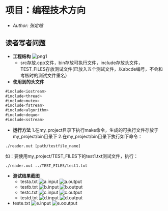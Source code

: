 # 项目：编程技术方向
- *Author: 张定暄*
##  读者写者问题
- **工程结构**
![png1](https://github.com/sysu-zdx/tutorial_2019/blob/张定暄/tasks/project/my_project/pic/1.png)
  - src存放.cpp文件，bin存放可执行文件，include存放头文件，TEST_FILES存放测试文件(已放入五个测试文件，以abcde编号，不会和考核时的测试文件重名）
- **使用到的头文件**
```javascript
#include<iostream>
#include<thread>
#include<mutex>
#include<fstream>
#include<algorithm>
#include<deque>
#include<sstream>
```
- **运行方法**
1.在my_project目录下执行make命令，生成的可执行文件存放于my_project/bin目录下
2.在my_project/bin目录下执行如下命令：
``` 
./reader.out [path/testfile_name]
```
如：要使用my_project/TEST_FILES下的test1.txt测试文件，执行：
```
./reader.out ../TEST_FILES/test1.txt
```
- **测试结果截图**
  - testa.txt
![a.input](https://github.com/sysu-zdx/tutorial_2019/blob/张定暄/tasks/project/my_project/pic/4.png)
![a.output](https://github.com/sysu-zdx/tutorial_2019/blob/张定暄/tasks/project/my_project/pic/3.png)
  - testb.txt
![b.input](https://github.com/sysu-zdx/tutorial_2019/blob/张定暄/tasks/project/my_project/pic/5.png)
![b.output](https://github.com/sysu-zdx/tutorial_2019/blob/张定暄/tasks/project/my_project/pic/6.png)
  - testc.txt
![c.input](https://github.com/sysu-zdx/tutorial_2019/blob/张定暄/tasks/project/my_project/pic/7.png)
![c.output](https://github.com/sysu-zdx/tutorial_2019/blob/张定暄/tasks/project/my_project/pic/8.png)
  - testd.txt
![d.input](https://github.com/sysu-zdx/tutorial_2019/blob/张定暄/tasks/project/my_project/pic/9.png)
![d.output](https://github.com/sysu-zdx/tutorial_2019/blob/张定暄/tasks/project/my_project/pic/10.png)
- teste.txt
![e.input](https://github.com/sysu-zdx/tutorial_2019/blob/张定暄/tasks/project/my_project/pic/11.png)
![e.ooutput](https://github.com/sysu-zdx/tutorial_2019/blob/张定暄/tasks/project/my_project/pic/12.png)
	
		
